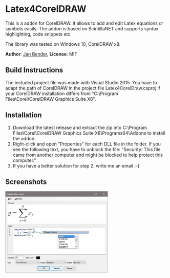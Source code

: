 # Latex4CorelDRAW

This is a addon for CorelDRAW. It allows to add and edit Latex equations or symbols easily. The addon is based on ScintillaNET and supports syntax highlighting, code snippets etc.

The library was tested on Windows 10, CorelDRAW x8. 

**Author**: [Jan Bender](http://www.interactive-graphics.de), **License**: MIT

## Build Instructions

The included project file was made with Visual Studio 2015. You have to adapt the path of CorelDRAW in the project file Latex4CorelDraw.csproj if your CorelDRAW installation differs from "C:\Program Files\Corel\CorelDRAW Graphics Suite X8".

## Installation

1. Download the latest release and extract the zip into C:\Program Files\Corel\CorelDRAW Graphics Suite X8\Programs64\Addons to install the addon.
2. Right-click and open "Properties" for each DLL file in the folder. If you see the following text, you have to unblock the file:
"Security: This file came from another computer and might be blocked to help protect this computer."
3. If you have a better solution for step 2, write me an email ;-)

## Screenshots

<img src="screenshots/screenshot1.jpg" width="320">
